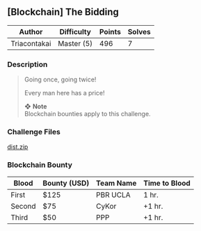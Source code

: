 ## [Blockchain] The Bidding

| Author       | Difficulty | Points | Solves |
| ------------ | ---------- | ------ | ------ |
| Triacontakai | Master (5) | 496    | 7      |

### Description

> Going once, going twice!
>
> Every man here has a price!
>
> ❖ **Note**  
> Blockchain bounties apply to this challenge.

### Challenge Files

[dist.zip](dist)

### Blockchain Bounty

| Blood  | Bounty (USD) | Team Name | Time to Blood |
| ------ | ------------ | --------- | ------------- |
| First  | $125         | PBR UCLA  | 1 hr.         |
| Second | $75          | CyKor     | +1 hr.        |
| Third  | $50          | PPP       | +1 hr.        |
